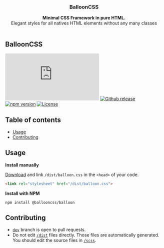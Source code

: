 <h3 align="center">BalloonCSS</h3>

<p align="center">
  <strong>Minimal CSS Framework in pure HTML.</strong>
  <br>
  Elegant styles for all natives HTML elements without any many classes
  <br>
  <br>
</p>

## BalloonCSS
![CSS Gzipped](https://img.badgesize.io/ballooncss/balloon/master/dist/balloon.css?compression=gzip&color=1095c1&label=CSS%20gzipped)
[![Github release](https://img.shields.io/github/v/release/ballooncss/balloon?color=1095c1&logo=github&logoColor=white)](https://github.com/ballooncss/balloon/releases/latest)
[![npm version](https://img.shields.io/npm/v/@ballooncss/balloon?color=1095c1)](https://www.npmjs.com/package/@ballooncss/balloon)
[![License](https://img.shields.io/badge/license-MIT-%231095c1)](https://github.com/ballooncss/balloon/blob/master/LICENSE.md)

## Table of contents

- [Usage](#usage)
- [Contributing](#contributing)

## Usage

**Install manually**

[Download](https://github.com/ballooncss/balloon/archive/refs/heads/master.zip) and link `/dist/balloon.css` in the `<head>` of your code.

```html
<link rel="stylesheet" href="/dist/balloon.css">
```

**Install with NPM**

```shell
npm install @ballooncss/balloon
```

## Contributing

- [`dev`](https://github.com/ballooncss/balloon/tree/dev) branch is open to pull requests.
- Do not edit [`/dist`](https://github.com/ballooncss/balloon/tree/master/dist) files directly. Those files are automatically generated. You should edit the source files in [`/scss`](https://github.com/ballooncss/balloon/tree/master/scss).
